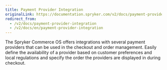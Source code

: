 ```yaml
---
title: Payment Provider Integration
originalLink: https://documentation.spryker.com/v2/docs/payment-provider-integration
redirect_from:
  - /v2/docs/payment-provider-integration
  - /v2/docs/en/payment-provider-integration
---
```


The Spryker Commerce OS offers integrations with several payment providers that can be used in the checkout and order management. Easily define the availability of a provider based on customer preferences and local regulations and specify the order the providers are displayed in during checkout.
